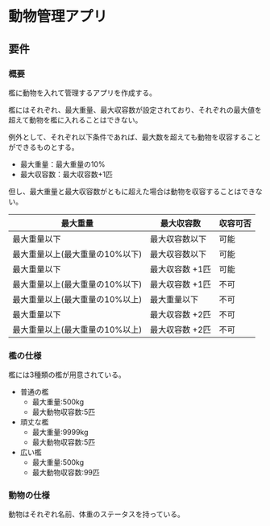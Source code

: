 # 動物管理アプリ

## 要件

### 概要

檻に動物を入れて管理するアプリを作成する。

檻にはそれぞれ、最大重量、最大収容数が設定されており、それぞれの最大値を超えて動物を檻に入れることはできない。

例外として、それぞれ以下条件であれば、最大数を超えても動物を収容することができるものとする。

- 最大重量：最大重量の10%
- 最大収容数：最大収容数+1匹

但し、最大重量と最大収容数がともに超えた場合は動物を収容することはできない。

| 最大重量                        | 最大収容数      | 収容可否 | 
| ------------------------------- | --------------- | -------- | 
| 最大重量以下                    | 最大収容数以下  | 可能     | 
| 最大重量以上(最大重量の10%以下) | 最大収容数以下  | 可能     | 
| 最大重量以下                    | 最大収容数 +1匹 | 可能     | 
| 最大重量以上(最大重量の10%以下) | 最大収容数 +1匹 | 不可     | 
| 最大重量以上(最大重量の10%以上) | 最大重量以下    | 不可     | 
| 最大重量以下                    | 最大収容数 +2匹 | 不可     | 
| 最大重量以上(最大重量の10%以上) | 最大収容数 +2匹 | 不可     | 

### 檻の仕様

檻には3種類の檻が用意されている。

- 普通の檻
    - 最大重量:500kg
    - 最大動物収容数:5匹
- 頑丈な檻
    - 最大重量:9999kg
    - 最大動物収容数:5匹
- 広い檻
    - 最大重量:500kg
    - 最大動物収容数:99匹

### 動物の仕様

動物はそれぞれ名前、体重のステータスを持っている。